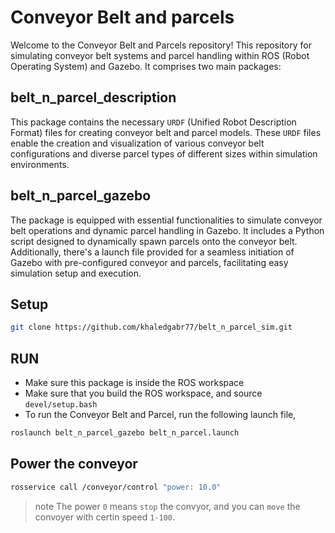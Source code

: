 # Conveyor Belt and parcels 

Welcome to the Conveyor Belt and Parcels repository! This repository for simulating conveyor belt systems and parcel handling within ROS (Robot Operating System) and Gazebo. It comprises two main packages:


## belt_n_parcel_description

This package contains the necessary `URDF` (Unified Robot Description Format) files for creating conveyor belt and parcel models. These `URDF` files enable the creation and visualization of various conveyor belt configurations and diverse parcel types of different sizes within simulation environments.

## belt_n_parcel_gazebo

The package is equipped with essential functionalities to simulate conveyor belt operations and dynamic parcel handling in Gazebo. It includes a Python script designed to dynamically spawn parcels onto the conveyor belt. Additionally, there's a launch file provided for a seamless initiation of Gazebo with pre-configured conveyor and parcels, facilitating easy simulation setup and execution.

## Setup

```bash
git clone https://github.com/khaledgabr77/belt_n_parcel_sim.git
```

## RUN 

* Make sure this package is inside the ROS workspace
* Make sure that you build the ROS workspace, and source `devel/setup.bash`
* To run the Conveyor Belt and Parcel, run the following launch file,

```bash
roslaunch belt_n_parcel_gazebo belt_n_parcel.launch
```

## Power the conveyor 

```bash
rosservice call /conveyor/control "power: 10.0"
```
> note The power `0` means `stop` the convyor, and you can `move` the convoyer with certin speed `1-100`. 